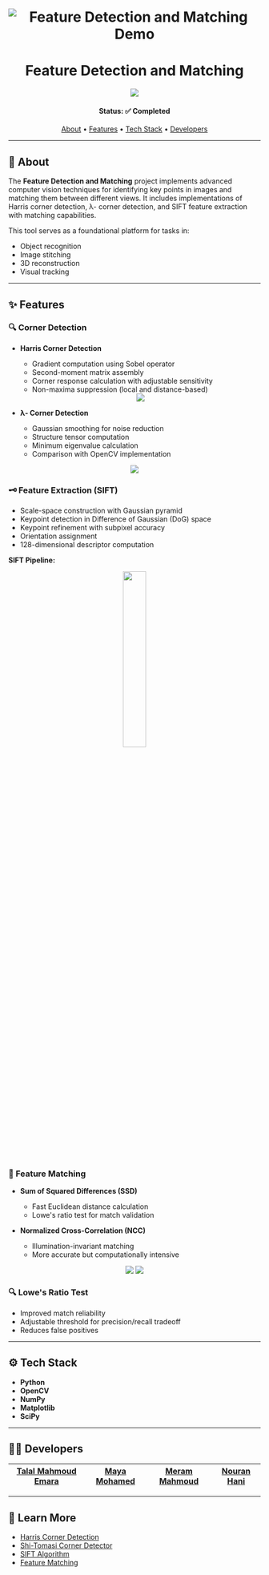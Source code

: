 
<h1 align="center">
    <img alt="Feature Detection and Matching Demo" src="Readme/demo.gif" />
</h1>

<h1 align="center">Feature Detection and Matching</h1>
<div align="center">
<!--   <img src="https://github.com/user-attachments/assets/ae9b3bb0-2d64-4f06-9c63-3a02bded5e16" > -->
  
  <img src="https://github.com/user-attachments/assets/69f4fc84-8a93-4dab-94f3-118a0305e117">


</div>

<h4 align="center"> 
	Status: ✅ Completed
</h4>

<p align="center">
 <a href="#about">About</a> •
 <a href="#features">Features</a> •
 <a href="#tech-stack">Tech Stack</a> •  
 <a href="#developers">Developers</a>
</p>

---

## 🧠 About

The **Feature Detection and Matching** project implements advanced computer vision techniques for identifying key points in images and matching them between different views. It includes implementations of Harris corner detection, λ- corner detection, and SIFT feature extraction with matching capabilities.

This tool serves as a foundational platform for tasks in:
- Object recognition
- Image stitching
- 3D reconstruction
- Visual tracking

---

## ✨ Features

### 🔍 Corner Detection
- **Harris Corner Detection**
  - Gradient computation using Sobel operator
  - Second-moment matrix assembly
  - Corner response calculation with adjustable sensitivity
  - Non-maxima suppression (local and distance-based)
 
  <div align="center">
  <img src="https://github.com/user-attachments/assets/29d3fab0-98bb-46fa-a25b-473f4198f4d0">
  </div>
- **λ- Corner Detection**
  - Gaussian smoothing for noise reduction
  - Structure tensor computation
  - Minimum eigenvalue calculation
  - Comparison with OpenCV implementation


<div align="center">
<!-- ![image](https://github.com/user-attachments/assets/ebbbc6aa-999f-4511-a04a-20e2524ebae3) -->

  <img src="https://github.com/user-attachments/assets/ebbbc6aa-999f-4511-a04a-20e2524ebae3">
</div>

### 🗝️ Feature Extraction (SIFT)
- Scale-space construction with Gaussian pyramid
- Keypoint detection in Difference of Gaussian (DoG) space
- Keypoint refinement with subpixel accuracy
- Orientation assignment
- 128-dimensional descriptor computation

**SIFT Pipeline:**
<div align="center">
  <img src="https://github.com/user-attachments/assets/38ef121b-9d70-4bf1-a9a2-ec50344f79ba"  height="30%">
</div>

### 🤝 Feature Matching
- **Sum of Squared Differences (SSD)**
  - Fast Euclidean distance calculation
  - Lowe's ratio test for match validation
  
- **Normalized Cross-Correlation (NCC)**
  - Illumination-invariant matching
  - More accurate but computationally intensive

<div align="center">
  <img src="https://github.com/user-attachments/assets/ec1c9369-79d0-414f-a84b-c2c5b68397f2" >
  <img src="https://github.com/user-attachments/assets/b22b2ff7-69d3-43b9-8c3d-7d9f2e2d92ab" >
</div>

### 🔍 Lowe's Ratio Test
- Improved match reliability
- Adjustable threshold for precision/recall tradeoff
- Reduces false positives

---

## ⚙️ Tech Stack

- **Python**
- **OpenCV**
- **NumPy**
- **Matplotlib**
- **SciPy**

---

## 👨‍💻 Developers

| [Talal Mahmoud Emara](https://github.com/) | [Maya Mohamed](https://github.com/) | [Meram Mahmoud](https://github.com/) | [Nouran Hani](https://github.com/) |
| :----------------------------------------: | :---------------------------------: | :----------------------------------: | :--------------------------------: |
---

## 📎 Learn More

* [Harris Corner Detection](https://en.wikipedia.org/wiki/Harris_Corner_Detector)
* [Shi-Tomasi Corner Detector](https://docs.opencv.org/3.4/d4/d8c/tutorial_py_shi_tomasi.html)
* [SIFT Algorithm](https://en.wikipedia.org/wiki/Scale-invariant_feature_transform)
* [Feature Matching](https://docs.opencv.org/4.x/dc/dc3/tutorial_py_matcher.html)

